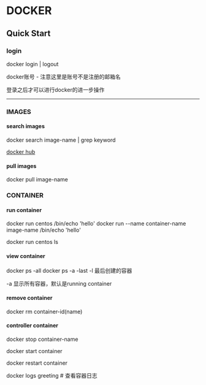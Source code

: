 # DOCKER #
## Quick Start ##

### login ###
docker login | logout

docker账号 - 注意这里是账号不是注册的邮箱名

登录之后才可以进行docker的进一步操作

____

### IMAGES ###

#### search images ####
docker search image-name | grep keyword

[docker hub](http://hub.docker.com "docker hub")

#### pull images ####
docker pull image-name

### CONTAINER ###

#### run container ####
docker run centos /bin/echo 'hello'
docker run --name container-name image-name /bin/echo 'hello'


docker run centos ls

#### view container ####
docker ps -all
docker ps -a -last
             -l 最后创建的容器

-a 显示所有容器，默认是running container

#### remove container ####
docker rm container-id(name)

#### controller container ####
docker stop container-name

docker start container

docker restart container

docker logs greeting # 查看容器日志


